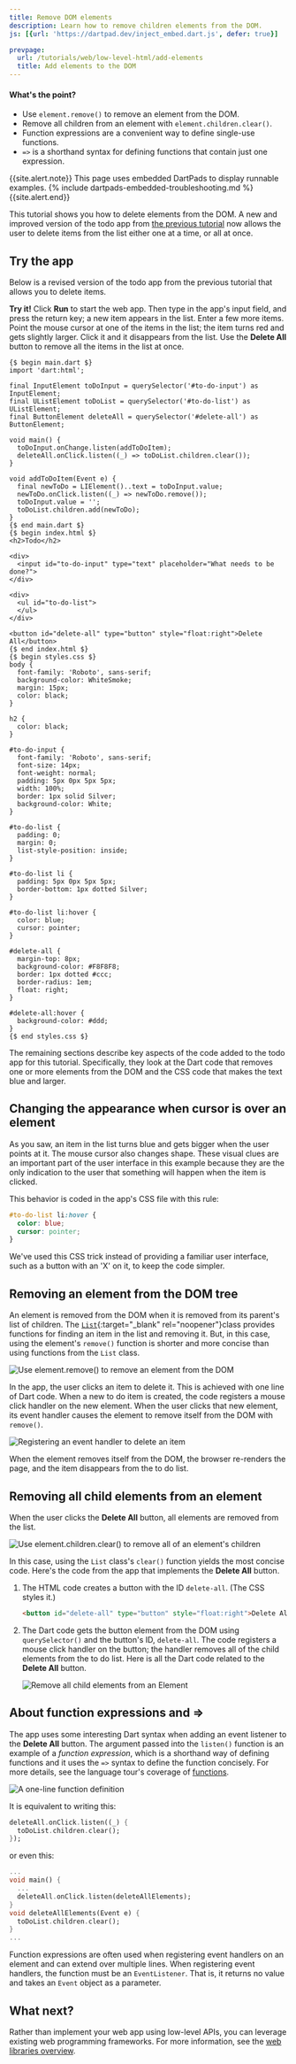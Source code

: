 ```yaml
---
title: Remove DOM elements
description: Learn how to remove children elements from the DOM.
js: [{url: 'https://dartpad.dev/inject_embed.dart.js', defer: true}]

prevpage:
  url: /tutorials/web/low-level-html/add-elements
  title: Add elements to the DOM
---
```


<div class="mini-toc" markdown="1">
  <h4>What's the point?</h4>

  * Use `element.remove()` to remove an element from the DOM.
  * Remove all children from an element with `element.children.clear()`.
  * Function expressions are a convenient way to define single-use functions.
  * `=>` is a shorthand syntax for defining functions that contain just one expression.
</div>


{{site.alert.note}}
    This page uses embedded DartPads to display runnable examples.
    {% include dartpads-embedded-troubleshooting.md %}
{{site.alert.end}}

This tutorial shows you how to delete elements from the DOM.
A new and improved version of the todo app from
[the previous tutorial](add-elements)
now allows the user to delete items from the list
either one at a time, or all at once.

## Try the app

Below is a revised version
of the todo app from the previous tutorial
that allows you to delete items.

**Try it!**
Click **Run** to start the web app.
Then type in the app's input field, and press the return key;
a new item appears in the list.
Enter a few more items.
Point the mouse cursor at one of the items in the list;
the item turns red and gets slightly larger.
Click it and it disappears from the list.
Use the **Delete All** button
to remove all the items in the list at once.

```dart:run-dartpad:mode-html:ga_id-try_the_app
{$ begin main.dart $}
import 'dart:html';

final InputElement toDoInput = querySelector('#to-do-input') as InputElement;
final UListElement toDoList = querySelector('#to-do-list') as UListElement;
final ButtonElement deleteAll = querySelector('#delete-all') as ButtonElement;

void main() {
  toDoInput.onChange.listen(addToDoItem);
  deleteAll.onClick.listen((_) => toDoList.children.clear());
}

void addToDoItem(Event e) {
  final newToDo = LIElement()..text = toDoInput.value;
  newToDo.onClick.listen((_) => newToDo.remove());
  toDoInput.value = '';
  toDoList.children.add(newToDo);
}
{$ end main.dart $}
{$ begin index.html $}
<h2>Todo</h2>
        
<div>
  <input id="to-do-input" type="text" placeholder="What needs to be done?">
</div>
   
<div>
  <ul id="to-do-list">
  </ul>
</div>

<button id="delete-all" type="button" style="float:right">Delete All</button>
{$ end index.html $}
{$ begin styles.css $}
body {
  font-family: 'Roboto', sans-serif;
  background-color: WhiteSmoke;
  margin: 15px;
  color: black;
}

h2 {
  color: black;
}

#to-do-input {
  font-family: 'Roboto', sans-serif;
  font-size: 14px;
  font-weight: normal;
  padding: 5px 0px 5px 5px;
  width: 100%;
  border: 1px solid Silver;
  background-color: White;
}

#to-do-list {
  padding: 0;
  margin: 0;
  list-style-position: inside;
}

#to-do-list li {
  padding: 5px 0px 5px 5px;
  border-bottom: 1px dotted Silver;
}

#to-do-list li:hover {
  color: blue;
  cursor: pointer;
}

#delete-all {
  margin-top: 8px;
  background-color: #F8F8F8;
  border: 1px dotted #ccc;
  border-radius: 1em;
  float: right;
}

#delete-all:hover {
  background-color: #ddd;
}
{$ end styles.css $}
```

The remaining sections describe
key aspects of the code
added to the todo app for this tutorial.
Specifically, they look at
the Dart code that removes one or more elements from the DOM
and the CSS code that makes the text blue and larger.

## Changing the appearance when cursor is over an element

As you saw, an item in the list turns blue and gets bigger
when the user points at it.
The mouse cursor also changes shape.
These visual clues are an important part of the user interface
in this example because they are the only indication to the user
that something will happen when the item is clicked.

This behavior is coded in the app's CSS file with this rule:

```css
#to-do-list li:hover {
  color: blue;
  cursor: pointer;
}
```

We've used this CSS trick
instead of providing a familiar user interface,
such as a button with an 'X' on it,
to keep the code simpler.

## Removing an element from the DOM tree

An element is removed from
the DOM when it is removed from its parent's list of children.
The
[`List`]({{site.dart-api}}/{{site.data.pkg-vers.SDK.channel}}/dart-core/List-class.html){:target="_blank" rel="noopener"}class provides functions for finding an item in the list
and removing it.
But, in this case,
using the element's `remove()` function
is shorter and more concise than
using functions from the `List` class.

<img class="scale-img-max" src="/tutorials/web/images/remove-element.png"
     alt="Use element.remove() to remove an element from the DOM">

In the app,
the user clicks an item to delete it.
This is achieved with one line of Dart code.
When a new to do item is created,
the code registers a mouse click handler on the new element.
When the user clicks that new element,
its event handler causes the element to remove itself from the DOM
with `remove()`.

<img class="scale-img-max" src="/tutorials/web/images/remove-element-code.png"
     alt="Registering an event handler to delete an item">

When the element removes itself from the DOM,
the browser re-renders the page,
and the item disappears from the to do list.

## Removing all child elements from an element

When the user clicks the **Delete All** button,
all elements are removed from the list.

<img class="scale-img-max" src="/tutorials/web/images/remove-all-elements.png"
     alt="Use element.children.clear() to remove all of an element's children">

In this case, using the `List` class's `clear()` function
yields the most concise code.
Here's the code from the app
that implements the **Delete All** button.

1. The HTML code creates a button with the ID `delete-all`.
   (The CSS styles it.)

    ```html
    <button id="delete-all" type="button" style="float:right">Delete All</button>
    ```

2. The Dart code gets the button element from the DOM
   using `querySelector()` and the button's ID, `delete-all`.
   The code registers a mouse click handler on the button;
   the handler removes all of the child elements from the to do list.
   Here is all the Dart code related to the **Delete All** button.

   <img class="scale-img-max" src="/tutorials/web/images/remove-all-code.png"
   alt="Remove all child elements from an Element">

## About function expressions and =>

The app uses
some interesting Dart syntax
when adding an event listener to the **Delete All** button.
The argument passed into the `listen()` function
is an example of a _function expression_,
which is a shorthand way of defining functions
and it uses the `=>` syntax to define the function concisely.
For more details,
see the language tour's coverage of
[functions](/language/functions).

<img class="scale-img-max" src="/tutorials/web/images/event-listener-exp.png"
     alt="A one-line function definition">

It is equivalent to writing this:

```dart
deleteAll.onClick.listen((_) {
  toDoList.children.clear();
});
```

or even this:

```dart
...
void main() {
  ...
  deleteAll.onClick.listen(deleteAllElements);
}
void deleteAllElements(Event e) {
  toDoList.children.clear();
}
...
```

Function expressions are often used
when registering event handlers on an element
and can extend over multiple lines.
When registering event handlers,
the function must be an `EventListener`.
That is,
it returns no value and takes an `Event` object as a parameter.


## What next?

Rather than implement your web app using low-level APIs, you can leverage
existing web programming frameworks.
For more information, see the [web libraries overview](/web/libraries).

